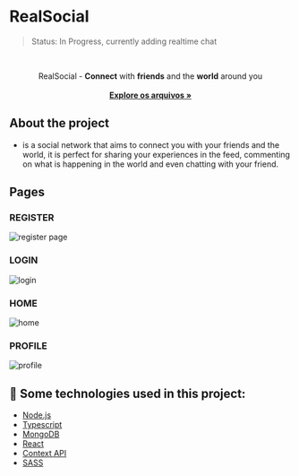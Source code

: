 <h1>RealSocial</h1>

> Status: In Progress, currently adding realtime chat
<br/>
<p align="center">
    RealSocial - <span><b>Connect</b> with <b>friends</b> and the <b>world</b> around you</span>
    <br />
    <br />
    <a href="https://github.com/ericky0/real-social-media"><strong>Explore os arquivos »</strong></a>
  </p>
</p>

<!-- ABOUT THE PROJECT -->
## About the project

- is a social network that aims to connect you with your friends and the world, it is perfect for sharing your experiences in the feed, commenting on what is happening in the world and even chatting with your friend.

## Pages


### REGISTER
![register page](https://user-images.githubusercontent.com/53923000/171443861-982d2778-96bb-4d86-8aa2-c851ebd20dbc.PNG)
<br/>

### LOGIN
![login](https://user-images.githubusercontent.com/53923000/171443853-be2496a5-3fcd-4dfa-af5d-42614f1f45e2.gif)
<br/>

### HOME
![home](https://user-images.githubusercontent.com/53923000/171443836-d647714a-b520-4672-a122-eba09f54fa37.gif)
<br/>

### PROFILE
![profile](https://user-images.githubusercontent.com/53923000/171443857-ee75a489-fc76-454c-a651-01a53da0ae60.gif)




## 🧪 Some technologies used in this project:

* [Node.js](https://nodejs.org/en/)
* [Typescript](https://www.typescriptlang.org/)
* [MongoDB](https://www.mongodb.com/pt-br)
* [React](https://developer.mozilla.org/pt-BR/docs/Web/JavaScript/)
* [Context API](https://pt-br.reactjs.org/docs/context.html)
* [SASS](https://sass-lang.com/)

